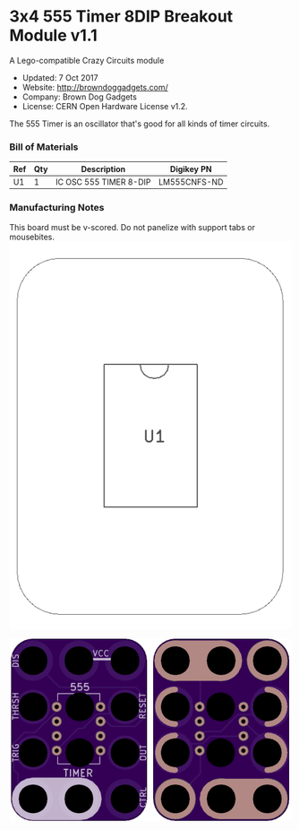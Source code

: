 <!--- start title --->
# 3x4 555 Timer 8DIP Breakout Module v1.1
A Lego-compatible Crazy Circuits module

- Updated: 7 Oct 2017
- Website: http://browndoggadgets.com/
- Company: Brown Dog Gadgets
- License: CERN Open Hardware License v1.2.

<!--- end title --->
The 555 Timer is an oscillator that's good for all kinds of timer circuits.

<!--- bom start --->
### Bill of Materials

|Ref|Qty|Description|Digikey PN|
|---|---|-----------|------|
|U1|1|IC OSC 555 TIMER 8-DIP|LM555CNFS-ND|


<!--- bom end --->

### Manufacturing Notes

This board must be v-scored. Do not panelize with support tabs or mousebites.
![Assembly Diagram](assembly.png)

![Gerber Preview](preview.png)

